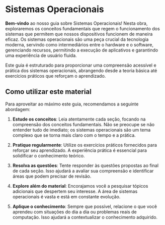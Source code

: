 

# Sistemas Operacionais

**Bem-vindo** ao nosso guia sobre Sistemas Operacionais! Nesta obra, exploraremos os conceitos fundamentais que regem o funcionamento dos sistemas que permitem que nossos dispositivos funcionem de maneira eficaz. Os sistemas operacionais são uma peça crucial da tecnologia moderna, servindo como intermediários entre o hardware e o software, gerenciando recursos, permitindo a execução de aplicativos e garantindo uma experiência de usuário fluida.

Este guia é estruturado para proporcionar uma compreensão acessível e prática dos sistemas operacionais, abrangendo desde a teoria básica até exercícios práticos que reforçam o aprendizado. 

## Como utilizar este material

Para aproveitar ao máximo este guia, recomendamos a seguinte abordagem:

1. **Estude os conceitos**: Leia atentamente cada seção, focando na compreensão dos conceitos fundamentais. Não se preocupe se não entender tudo de imediato; os sistemas operacionais são um tema complexo que se torna mais claro com o tempo e a prática.

2. **Pratique regularmente**: Utilize os exercícios práticos fornecidos para reforçar seu aprendizado. A experiência prática é essencial para solidificar o conhecimento teórico.

3. **Resolva as questões**: Tente responder às questões propostas ao final de cada seção. Isso ajudará a avaliar sua compreensão e identificar áreas que podem precisar de revisão.

4. **Explore além do material**: Encorajamos você a pesquisar tópicos adicionais que despertem seu interesse. A área de sistemas operacionais é vasta e está em constante evolução.

5. **Aplique o conhecimento**: Sempre que possível, relacione o que você aprendeu com situações do dia a dia ou problemas reais de computação. Isso ajudará a contextualizar o conhecimento adquirido.